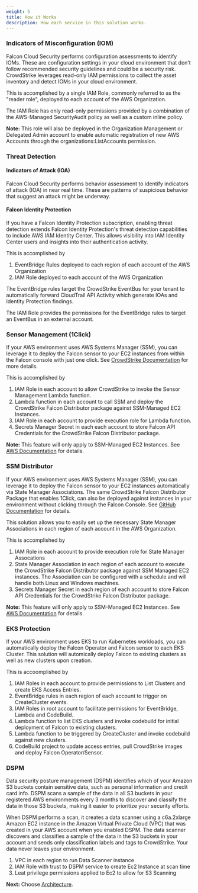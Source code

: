 ```yaml
---
weight: 5
title: How it Works
description: How each service in this solution works.
---
```


### Indicators of Misconfiguration (IOM)
Falcon Cloud Security performs configuration assessments to identify IOMs. These are configuration settings in your cloud environment that don’t follow recommended security guidelines and could be a security risk. CrowdStrike leverages read-only IAM permissions to collect the asset inventory and detect IOMs in your cloud environment.

This is accomplished by a single IAM Role, commonly referred to as the "reader role", deployed to each account of the AWS Organization.

The IAM Role has only read-only permissions provided by a combination of the AWS-Managed SecurityAudit policy as well as a custom inline policy.

**Note:** This role will also be deployed in the Organization Management or Delegated Admin account to enable automatic registration of new AWS Accounts through the organizations:ListAccounts permission.

### Threat Detection
#### Indicators of Attack (IOA)
Falcon Cloud Security performs behavior assessment to identify indicators of attack (IOA) in near real time. These are patterns of suspicious behavior that suggest an attack might be underway.
#### Falcon Identity Protection
If you have a Falcon Identity Protection subscription, enabling threat detection extends Falcon Identity Protection's threat detection capabilities to include AWS IAM Identity Center. This allows visibility into IAM Identity Center users and insights into their authentication activity.

This is accomplished by 
1. EventBridge Rules deployed to each region of each account of the AWS Organization
2. IAM Role deployed to each account of the AWS Organization

The EventBridge rules target the CrowdStrike EventBus for your tenant to automatically forward CloudTrail API Activity which generate IOAs and Identity Protection findings.

The IAM Role provides the permissions for the EventBridge rules to target an EventBus in an external account.

### Sensor Management (1Click)
If your AWS environment uses AWS Systems Manager (SSM), you can leverage it to deploy the Falcon sensor to your EC2 instances from within the Falcon console with just one click.  See [CrowdStrike Documentation](https://falcon.crowdstrike.com/documentation/page/cf2a51e5/deploy-sensors-using-aws-ssm) for more details.

This is accomplished by
1. IAM Role in each account to allow CrowdStrike to invoke the Sensor Management Lambda function.
2. Lambda function in each account to call SSM and deploy the CrowdStrike Falcon Distributor package against SSM-Managed EC2 Instances.
3. IAM Role in each account to provide execution role for Lambda function.
4. Secrets Manager Secret in each each account to store Falcon API Credentials for the CrowdStrike Falcon Distributor package.

**Note:** This feature will only apply to SSM-Managed EC2 Instances.  See [AWS Documentation](https://docs.aws.amazon.com/systems-manager/latest/userguide/systems-manager-setting-up-ec2.html) for details.

### SSM Distributor
If your AWS environment uses AWS Systems Manager (SSM), you can leverage it to deploy the Falcon sensor to your EC2 instances automatically via State Manager Associations.  The same CrowdStrike Falcon Distributor Package that enables 1Click, can also be deployed against instances in your environment without clicking through the Falcon Console.  See [GitHub Documentation](https://github.com/CrowdStrike/aws-ssm-distributor/blob/main/README.md) for details. 

This solution allows you to easily set up the necessary State Manager Associations in each region of each account in the AWS Organization.

This is accomplished by
1. IAM Role in each account to provide execution role for State Manager Assocations
2. State Manager Association in each region of each account to execute the CrowdStrike Falcon Distributor package against SSM Managed EC2 instances.  The Association can be configured with a schedule and will handle both Linux and Windows machines.
3. Secrets Manager Secret in each region of each account to store Falcon API Credentials for the CrowdStrike Falcon Distributor package.

**Note:** This feature will only apply to SSM-Managed EC2 Instances.  See [AWS Documentation](https://docs.aws.amazon.com/systems-manager/latest/userguide/systems-manager-setting-up-ec2.html) for details.

### EKS Protection
If your AWS environment uses EKS to run Kubernetes workloads, you can automatically deploy the Falcon Operator and Falcon sensor to each EKS Cluster.  This solution will automically deploy Falcon to existing clusters as well as new clusters upon creation.

This is accoomplished by
1. IAM Roles in each account to provide permissions to List Clusters and create EKS Access Entries.
2. EventBridge rules in each region of each account to trigger on CreateCluster events.
3. IAM Roles in root account to facilitate permissions for EventBridge, Lambda and CodeBuild.
4. Lambda function to list EKS clusters and invoke codebuild for initial deployment of Falcon to existing clusters.
5. Lambda function to be triggered by CreateCluster and invoke codebuild against new clusters.
6. CodeBuild project to update access entries, pull CrowdStrike images and deploy Falcon Operator/Sensor.

### DSPM
Data security posture management (DSPM) identifies which of your Amazon S3 buckets contain sensitive data, such as personal information and credit card info. DSPM scans a sample of the data in all S3 buckets in your registered AWS environments every 3 months to discover and classify the data in those S3 buckets, making it easier to prioritize your security efforts.

When DSPM performs a scan, it creates a data scanner using a c6a.2xlarge Amazon EC2 instance in the Amazon Virtual Private Cloud (VPC) that was created in your AWS account when you enabled DSPM. The data scanner discovers and classifies a sample of the data in the S3 buckets in your account and sends only classification labels and tags to CrowdStrike. Your data never leaves your environment. 

1. VPC in each region to run Data Scanner instance
2. IAM Role with trust to DSPM service to create Ec2 Instance at scan time
3. Leat privilege permissions applied to Ec2 to allow for S3 Scanning

**Next:** Choose [Architecture](/architecture/index.html).